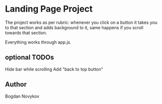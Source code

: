 # Landing Page Project

The project works as per rubric: whenever you click on a button it takes you to that section and adds background to it, same happens if you scroll towards that section. 

Everything works through app.js. 

## optional TODOs
Hide bar while scrolling
Add "back to top button"

## Author
Bogdan Novykov